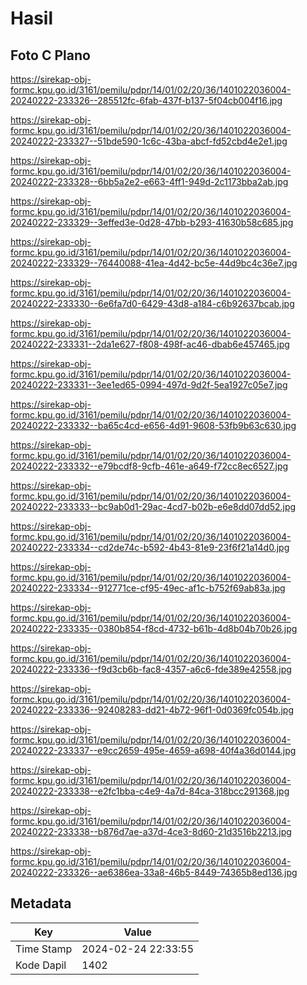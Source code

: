 # Hasil

## Foto C Plano

https://sirekap-obj-formc.kpu.go.id/3161/pemilu/pdpr/14/01/02/20/36/1401022036004-20240222-233326--285512fc-6fab-437f-b137-5f04cb004f16.jpg

https://sirekap-obj-formc.kpu.go.id/3161/pemilu/pdpr/14/01/02/20/36/1401022036004-20240222-233327--51bde590-1c6c-43ba-abcf-fd52cbd4e2e1.jpg

https://sirekap-obj-formc.kpu.go.id/3161/pemilu/pdpr/14/01/02/20/36/1401022036004-20240222-233328--6bb5a2e2-e663-4ff1-949d-2c1173bba2ab.jpg

https://sirekap-obj-formc.kpu.go.id/3161/pemilu/pdpr/14/01/02/20/36/1401022036004-20240222-233329--3effed3e-0d28-47bb-b293-41630b58c685.jpg

https://sirekap-obj-formc.kpu.go.id/3161/pemilu/pdpr/14/01/02/20/36/1401022036004-20240222-233329--76440088-41ea-4d42-bc5e-44d9bc4c36e7.jpg

https://sirekap-obj-formc.kpu.go.id/3161/pemilu/pdpr/14/01/02/20/36/1401022036004-20240222-233330--6e6fa7d0-6429-43d8-a184-c6b92637bcab.jpg

https://sirekap-obj-formc.kpu.go.id/3161/pemilu/pdpr/14/01/02/20/36/1401022036004-20240222-233331--2da1e627-f808-498f-ac46-dbab6e457465.jpg

https://sirekap-obj-formc.kpu.go.id/3161/pemilu/pdpr/14/01/02/20/36/1401022036004-20240222-233331--3ee1ed65-0994-497d-9d2f-5ea1927c05e7.jpg

https://sirekap-obj-formc.kpu.go.id/3161/pemilu/pdpr/14/01/02/20/36/1401022036004-20240222-233332--ba65c4cd-e656-4d91-9608-53fb9b63c630.jpg

https://sirekap-obj-formc.kpu.go.id/3161/pemilu/pdpr/14/01/02/20/36/1401022036004-20240222-233332--e79bcdf8-9cfb-461e-a649-f72cc8ec6527.jpg

https://sirekap-obj-formc.kpu.go.id/3161/pemilu/pdpr/14/01/02/20/36/1401022036004-20240222-233333--bc9ab0d1-29ac-4cd7-b02b-e6e8dd07dd52.jpg

https://sirekap-obj-formc.kpu.go.id/3161/pemilu/pdpr/14/01/02/20/36/1401022036004-20240222-233334--cd2de74c-b592-4b43-81e9-23f6f21a14d0.jpg

https://sirekap-obj-formc.kpu.go.id/3161/pemilu/pdpr/14/01/02/20/36/1401022036004-20240222-233334--912771ce-cf95-49ec-af1c-b752f69ab83a.jpg

https://sirekap-obj-formc.kpu.go.id/3161/pemilu/pdpr/14/01/02/20/36/1401022036004-20240222-233335--0380b854-f8cd-4732-b61b-4d8b04b70b26.jpg

https://sirekap-obj-formc.kpu.go.id/3161/pemilu/pdpr/14/01/02/20/36/1401022036004-20240222-233336--f9d3cb6b-fac8-4357-a6c6-fde389e42558.jpg

https://sirekap-obj-formc.kpu.go.id/3161/pemilu/pdpr/14/01/02/20/36/1401022036004-20240222-233336--92408283-dd21-4b72-96f1-0d0369fc054b.jpg

https://sirekap-obj-formc.kpu.go.id/3161/pemilu/pdpr/14/01/02/20/36/1401022036004-20240222-233337--e9cc2659-495e-4659-a698-40f4a36d0144.jpg

https://sirekap-obj-formc.kpu.go.id/3161/pemilu/pdpr/14/01/02/20/36/1401022036004-20240222-233338--e2fc1bba-c4e9-4a7d-84ca-318bcc291368.jpg

https://sirekap-obj-formc.kpu.go.id/3161/pemilu/pdpr/14/01/02/20/36/1401022036004-20240222-233338--b876d7ae-a37d-4ce3-8d60-21d3516b2213.jpg

https://sirekap-obj-formc.kpu.go.id/3161/pemilu/pdpr/14/01/02/20/36/1401022036004-20240222-233326--ae6386ea-33a8-46b5-8449-74365b8ed136.jpg


## Metadata

| Key        | Value               |
| ---------- | ------------------- |
| Time Stamp | 2024-02-24 22:33:55 |
| Kode Dapil | 1402                |




